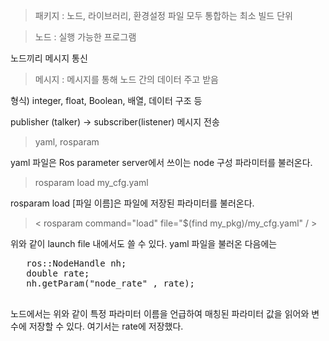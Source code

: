 > 패키지 : 노드, 라이브러리, 환경설정 파일 모두 통합하는 최소 빌드 단위

> 노드 : 실행 가능한 프로그램

   노드끼리 메시지 통신

> 메시지 : 메시지를 통해 노드 간의 데이터 주고 받음

   형식) integer, float, Boolean, 배열, 데이터 구조 등

   publisher (talker) -> subscriber(listener) 메시지 전송


> yaml, rosparam

   yaml 파일은 Ros parameter server에서 쓰이는 node 구성 파라미터를 불러온다.

   > rosparam load my_cfg.yaml

   rosparam load [파일 이름]은 파일에 저장된 파라미터를 불러온다.

   > < rosparam command="load" file="$(find my_pkg)/my_cfg.yaml" / >

   위와 같이 launch file 내에서도 쓸 수 있다. yaml 파일을 불러온 다음에는 
   
   <pre>
   ros::NodeHandle nh;
   double rate;
   nh.getParam("node_rate" , rate);
   </pre>
   
   노드에서는 위와 같이 특정 파라미터 이름을 언급하여 매칭된 파라미터 값을 읽어와 변수에 저장할 수 있다. 여기서는 rate에 저장했다.
   

